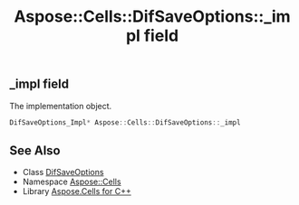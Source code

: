 ﻿---
title: Aspose::Cells::DifSaveOptions::_impl field
linktitle: _impl
second_title: Aspose.Cells for C++ API Reference
description: 'Aspose::Cells::DifSaveOptions::_impl field. The implementation object in C++.'
type: docs
weight: 600
url: /cpp/aspose.cells/difsaveoptions/_impl/
---
## _impl field


The implementation object.

```cpp
DifSaveOptions_Impl* Aspose::Cells::DifSaveOptions::_impl
```

## See Also

* Class [DifSaveOptions](../)
* Namespace [Aspose::Cells](../../)
* Library [Aspose.Cells for C++](../../../)
